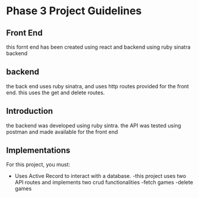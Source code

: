 # Phase 3 Project Guidelines

## Front End
this fornt end has been created using react and backend using ruby sinatra backend

## backend

the back end uses ruby sinatra, and uses http routes provided for the front end. this uses the get and delete routes.


## Introduction
the backend was developed using ruby sintra. the API was tested using postman and made available for the front end
## Implementations

For this project, you must:

- Uses Active Record to interact with a database.
-this project uses two API routes and implements two crud functionalities
 -fetch games
 -delete games

